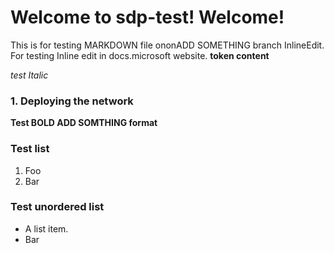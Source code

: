 # Welcome to sdp-test! Welcome!

This is for testing MARKDOWN file ononADD SOMETHING branch InlineEdit.
For testing Inline edit in docs.microsoft website. **token content**

*test Italic*

### 1. Deploying the network
**Test BOLD ADD SOMTHING format**

### Test list
1.  Foo
2.  Bar

### Test unordered list
*   A list item.
*   Bar



